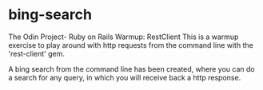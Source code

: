 # bing-search
The Odin Project- Ruby on Rails
Warmup: RestClient
This is a warmup exercise to play around with http requests from the command line with the 'rest-client' gem.

A bing search from the command line has been created, where you can do a search for any query, in which you will receive back a http response.
